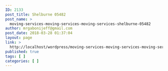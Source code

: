 ```yaml
---
ID: 2133
post_title: Shelburne 05482
post_name: >
  moving-services-moving-services-moving-services-shelburne-05482
author: mrgabonijeff@gmail.com
post_date: 2018-03-28 01:37:04
layout: page
link: >
  http://localhost/wordpress/moving-services-moving-services-moving-services-shelburne-05482/
published: true
tags: [ ]
categories: [ ]
---
```

